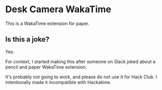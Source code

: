 # Desk Camera WakaTime
This is a WakaTime extension for paper.

## Is this a joke?
Yes.

For context, I started making this after someone on Slack joked about a pencil and paper WakaTime extension.

It's probably not going to work, and please do not use it for Hack Club.
I intentionally made it incompatible with Hackatime.
